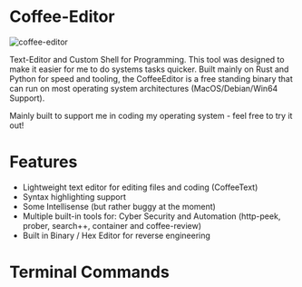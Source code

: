 # Coffee-Editor

![coffee-editor](https://github.com/user-attachments/assets/7f88c128-ce85-476e-a084-cd9f740c839d)

Text-Editor and Custom Shell for Programming. This tool was designed to make it easier for me to do systems
tasks quicker. Built mainly on Rust and Python for speed and tooling, the CoffeeEditor is a free standing binary
that can run on most operating system architectures (MacOS/Debian/Win64 Support).

Mainly built to support me in coding my operating system - feel free to try it out!

# Features
- Lightweight text editor for editing files and coding (CoffeeText)
- Syntax highlighting support
- Some Intellisense (but rather buggy at the moment)
- Multiple built-in tools for: Cyber Security and Automation (http-peek, prober, search++, container and coffee-review)
- Built in Binary / Hex Editor for reverse engineering

# Terminal Commands


